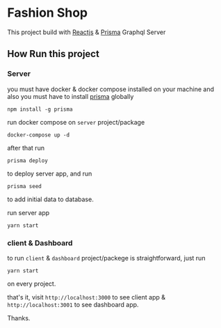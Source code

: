 # Fashion Shop

This project build with [Reactjs](https://reactjs.org) & [Prisma](https://prisma.io) Graphql Server

## How Run this project

### Server

you must have docker & docker compose installed on your machine and also you must have to install [prisma](https://prisma.io) globally

```
npm install -g prisma
```

run docker compose on `server` project/package

```
docker-compose up -d
```

after that run

```
prisma deploy
```

to deploy server app, and run

```
prisma seed
```

to add initial data to database.

run server app

```
yarn start
```

### client & Dashboard

to run `client` & `dashboard` project/packege is straightforward, just run

```
yarn start
```

on every project.

that's it, visit `http://localhost:3000` to see client app & `http://localhost:3001` to see dashboard app.

Thanks.
